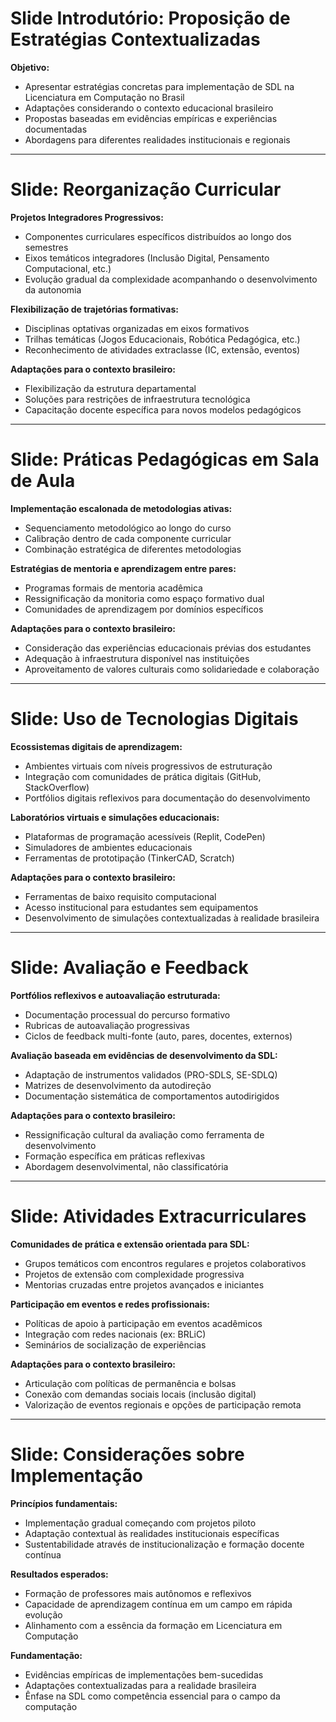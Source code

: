 # Slide Introdutório: Proposição de Estratégias Contextualizadas

**Objetivo:**

- Apresentar estratégias concretas para implementação de SDL na Licenciatura em Computação no Brasil
- Adaptações considerando o contexto educacional brasileiro
- Propostas baseadas em evidências empíricas e experiências documentadas
- Abordagens para diferentes realidades institucionais e regionais

---

# Slide: Reorganização Curricular

**Projetos Integradores Progressivos:**

- Componentes curriculares específicos distribuídos ao longo dos semestres
- Eixos temáticos integradores (Inclusão Digital, Pensamento Computacional, etc.)
- Evolução gradual da complexidade acompanhando o desenvolvimento da autonomia

**Flexibilização de trajetórias formativas:**

- Disciplinas optativas organizadas em eixos formativos
- Trilhas temáticas (Jogos Educacionais, Robótica Pedagógica, etc.)
- Reconhecimento de atividades extraclasse (IC, extensão, eventos)

**Adaptações para o contexto brasileiro:**

- Flexibilização da estrutura departamental
- Soluções para restrições de infraestrutura tecnológica
- Capacitação docente específica para novos modelos pedagógicos

---

# Slide: Práticas Pedagógicas em Sala de Aula

**Implementação escalonada de metodologias ativas:**

- Sequenciamento metodológico ao longo do curso
- Calibração dentro de cada componente curricular
- Combinação estratégica de diferentes metodologias

**Estratégias de mentoria e aprendizagem entre pares:**

- Programas formais de mentoria acadêmica
- Ressignificação da monitoria como espaço formativo dual
- Comunidades de aprendizagem por domínios específicos

**Adaptações para o contexto brasileiro:**

- Consideração das experiências educacionais prévias dos estudantes
- Adequação à infraestrutura disponível nas instituições
- Aproveitamento de valores culturais como solidariedade e colaboração

---

# Slide: Uso de Tecnologias Digitais

**Ecossistemas digitais de aprendizagem:**

- Ambientes virtuais com níveis progressivos de estruturação
- Integração com comunidades de prática digitais (GitHub, StackOverflow)
- Portfólios digitais reflexivos para documentação do desenvolvimento

**Laboratórios virtuais e simulações educacionais:**

- Plataformas de programação acessíveis (Replit, CodePen)
- Simuladores de ambientes educacionais
- Ferramentas de prototipação (TinkerCAD, Scratch)

**Adaptações para o contexto brasileiro:**

- Ferramentas de baixo requisito computacional
- Acesso institucional para estudantes sem equipamentos
- Desenvolvimento de simulações contextualizadas à realidade brasileira

---

# Slide: Avaliação e Feedback

**Portfólios reflexivos e autoavaliação estruturada:**

- Documentação processual do percurso formativo
- Rubricas de autoavaliação progressivas
- Ciclos de feedback multi-fonte (auto, pares, docentes, externos)

**Avaliação baseada em evidências de desenvolvimento da SDL:**

- Adaptação de instrumentos validados (PRO-SDLS, SE-SDLQ)
- Matrizes de desenvolvimento da autodireção
- Documentação sistemática de comportamentos autodirigidos

**Adaptações para o contexto brasileiro:**

- Ressignificação cultural da avaliação como ferramenta de desenvolvimento
- Formação específica em práticas reflexivas
- Abordagem desenvolvimental, não classificatória

---

# Slide: Atividades Extracurriculares

**Comunidades de prática e extensão orientada para SDL:**

- Grupos temáticos com encontros regulares e projetos colaborativos
- Projetos de extensão com complexidade progressiva
- Mentorias cruzadas entre projetos avançados e iniciantes

**Participação em eventos e redes profissionais:**

- Políticas de apoio à participação em eventos acadêmicos
- Integração com redes nacionais (ex: BRLiC)
- Seminários de socialização de experiências

**Adaptações para o contexto brasileiro:**

- Articulação com políticas de permanência e bolsas
- Conexão com demandas sociais locais (inclusão digital)
- Valorização de eventos regionais e opções de participação remota

---

# Slide: Considerações sobre Implementação

**Princípios fundamentais:**

- Implementação gradual começando com projetos piloto
- Adaptação contextual às realidades institucionais específicas
- Sustentabilidade através de institucionalização e formação docente contínua

**Resultados esperados:**

- Formação de professores mais autônomos e reflexivos
- Capacidade de aprendizagem contínua em um campo em rápida evolução
- Alinhamento com a essência da formação em Licenciatura em Computação

**Fundamentação:**

- Evidências empíricas de implementações bem-sucedidas
- Adaptações contextualizadas para a realidade brasileira
- Ênfase na SDL como competência essencial para o campo da computação
